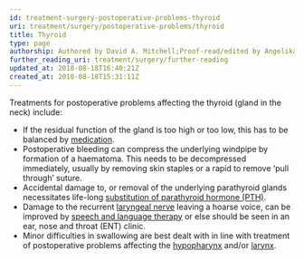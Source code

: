 ```yaml
---
id: treatment-surgery-postoperative-problems-thyroid
uri: treatment/surgery/postoperative-problems/thyroid
title: Thyroid
type: page
authorship: Authored by David A. Mitchell;Proof-read/edited by Angelika Sebald
further_reading_uri: treatment/surgery/further-reading
updated_at: 2018-08-18T16:40:21Z
created_at: 2018-08-18T15:31:11Z
---
```


<p>Treatments for postoperative problems affecting the thyroid (gland
    in the neck) include:</p>
<ul>
    <li>If the residual function of the gland is too high or too
        low, this has to be balanced by <a href="/treatment/other/medication/miscellaneous/thyroid">medication</a>.</li>
    <li>Postoperative bleeding can compress the underlying windpipe
        by formation of a haematoma. This needs to be decompressed
        immediately, usually by removing skin staples or a rapid
        to remove ‘pull through’ suture.  </li>
    <li>Accidental damage to, or removal of the underlying parathyroid
        glands necessitates life-long <a href="/treatment/other/medication/miscellaneous/pth">substitution of parathyroid hormone (PTH)</a>.</li>
    <li>Damage to the recurrent <a href="/diagnosis/a-z/neuropathies/detailed">laryngeal nerve</a>        leaving a hoarse voice, can be improved by <a href="/help/salt">speech and language therapy</a>        or else should be seen in an ear, nose and throat (ENT)
        clinic.</li>
    <li>Minor difficulties in swallowing are best dealt with in line
        with treatment of postoperative problems affecting the
        <a href="/treatment/surgery/postoperative-problems/hypopharynx">hypopharynx</a>        and/or <a href="/treatment/surgery/postoperative-problems/larynx">larynx</a>.</li>
</ul>

